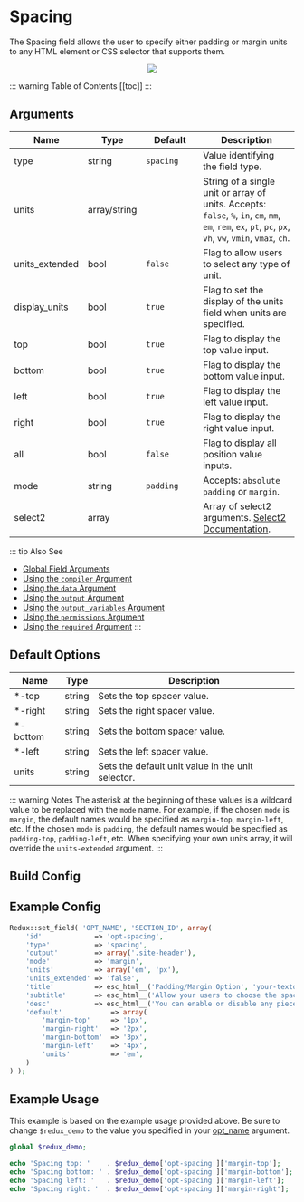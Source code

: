 # Spacing

The Spacing field allows the user to specify either padding or margin units to any HTML element or CSS selector that supports them.

<span style="display:block;text-align:center">![](./img/spacing.png)</span>

::: warning Table of Contents
[[toc]]
:::

## Arguments
|Name|Type|<div style="width:85px;">Default</div>|Description|
|--- |--- |--- |--- |
|type|string|`spacing`|Value identifying the field type.|
|units|array/string||String of a single unit or array of units.  Accepts: `false`, `%`, `in`, `cm`, `mm`, `em`, `rem`, `ex`, `pt`, `pc`, `px`, `vh`, `vw`, `vmin`, `vmax`, `ch`.|
|units_extended|bool|`false`|Flag to allow users to select any type of unit.|
|display_units|bool|`true`|Flag to set the display of the units field when units are specified.|
|top|bool|`true`|Flag to display the top value input.|
|bottom|bool|`true`|Flag to display the bottom value input.|
|left|bool|`true`|Flag to display the left value input.|
|right|bool|`true`|Flag to display the right value input.|
|all|bool|`false`|Flag to display all position value inputs.|
|mode|string|`padding`|Accepts:  `absolute` `padding` or `margin`.|
|select2|array||Array of select2 arguments. [Select2 Documentation](https://select2.org/configuration/options-api).|

::: tip Also See
- [Global Field Arguments](../configuration/fields/arguments.md)
- [Using the `compiler` Argument](../configuration/fields/compiler.md)
- [Using the `data` Argument](../configuration/fields/data.md)
- [Using the `output` Argument](../configuration/fields/output.md)
- [Using the `output_variables` Argument](../configuration/fields/output-variables.md)
- [Using the `permissions` Argument](../configuration/fields/permissions.md)
- [Using the `required` Argument](../configuration/fields/required.md)
:::

## Default Options
|Name|Type|Description|
|--- |--- |--- |
|*-top|string|Sets the top spacer value.|
|*-right|string|Sets the right spacer value.|
|*-bottom|string|Sets the bottom spacer value.|
|*-left|string|Sets the left spacer value.|
|units|string|Sets the default unit value in the unit selector.|

::: warning Notes
The asterisk at the beginning of these values is a wildcard value to be replaced with the `mode` name. For example, if the chosen `mode` is `margin`, the default names would be specified as `margin-top`, `margin-left`, etc. If the chosen `mode` is `padding`, the default names would be specified as `padding-top`, `padding-left`, etc.
When specifying your own units array, it will override the `units-extended` argument.
:::


## Build Config
<script>
import builder from './spacing.json';
export default {
    data () {
        return {
            builder: builder,
            defaults: {}
        };
    }
}
</script>
<builder :builder_json="builder" :builder_defaults="defaults" />

## Example Config
```php
Redux::set_field( 'OPT_NAME', 'SECTION_ID', array(
    'id'             => 'opt-spacing',
    'type'           => 'spacing',
    'output'         => array('.site-header'),
    'mode'           => 'margin',
    'units'          => array('em', 'px'),
    'units_extended' => 'false',
    'title'          => esc_html__('Padding/Margin Option', 'your-textdomain-here'),
    'subtitle'       => esc_html__('Allow your users to choose the spacing or margin they want.', 'your-textdomain-here'),
    'desc'           => esc_html__('You can enable or disable any piece of this field. Top, Right, Bottom, Left, or Units.', 'your-textdomain-here'),
    'default'            => array(
        'margin-top'     => '1px', 
        'margin-right'   => '2px', 
        'margin-bottom'  => '3px', 
        'margin-left'    => '4px',
        'units'          => 'em', 
    )
) );
```

## Example Usage
This example is based on the example usage provided above. Be sure to change `$redux_demo` to the value you specified in your [opt_name](../configuration/global_arguments.md#opt_name) argument.

```php
global $redux_demo;

echo 'Spacing top: '    . $redux_demo['opt-spacing']['margin-top'];
echo 'Spacing bottom: ' . $redux_demo['opt-spacing']['margin-bottom'];
echo 'Spacing left: '   . $redux_demo['opt-spacing']['margin-left'];
echo 'Spacing right: '  . $redux_demo['opt-spacing']['margin-right'];
```

